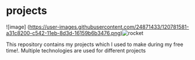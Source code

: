 # projects

![image] (https://user-images.githubusercontent.com/24871433/120781581-a31c8200-c542-11eb-8d3d-16159b6b3476.png)![rocket](https://user-images.githubusercontent.com/24871433/120782556-8fbde680-c543-11eb-84a4-cecc41843d9a.png)


This repository contains my projects which I used to make during my free time!. Multiple technologies are used for different projects
